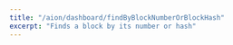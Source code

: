 ```yaml
---
title: "/aion/dashboard/findByBlockNumberOrBlockHash"
excerpt: "Finds a block by its number or hash"
---
```

